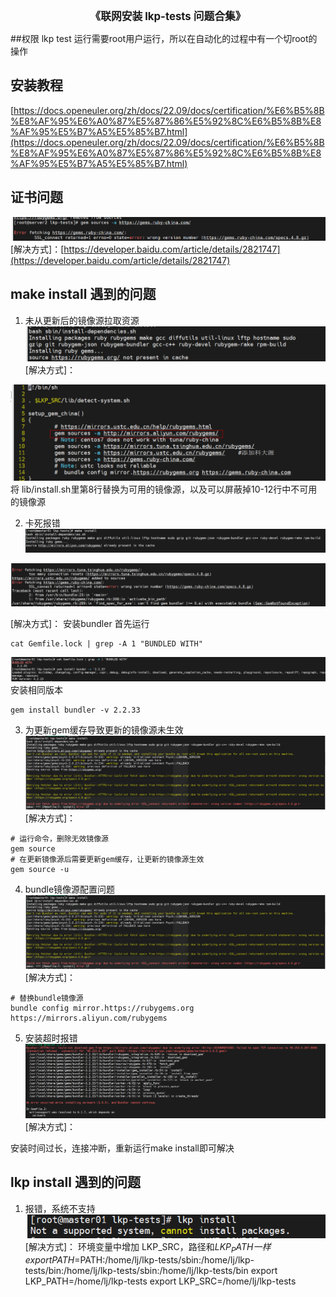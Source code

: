 <center><big><b>《联网安装 lkp-tests 问题合集》</b></big></center>

##权限
lkp test 运行需要root用户运行，所以在自动化的过程中有一个切root的操作

## 安装教程
[https://docs.openeuler.org/zh/docs/22.09/docs/certification/%E6%B5%8B%E8%AF%95%E6%A0%87%E5%87%86%E5%92%8C%E6%B5%8B%E8%AF%95%E5%B7%A5%E5%85%B7.html](https://docs.openeuler.org/zh/docs/22.09/docs/certification/%E6%B5%8B%E8%AF%95%E6%A0%87%E5%87%86%E5%92%8C%E6%B5%8B%E8%AF%95%E5%B7%A5%E5%85%B7.html)

## 证书问题
![](./images/1.png)
[解决方式]：[https://developer.baidu.com/article/details/2821747](https://developer.baidu.com/article/details/2821747)

[配套镜像源]:  (http://mirrors.aliyun.com/rubygems/)


## make install 遇到的问题
1. 未从更新后的镜像源拉取资源
![](./images/2.png)
[解决方式]：

![](./images/3.png)
将 lib/install.sh里第8行替换为可用的镜像源，以及可以屏蔽掉10-12行中不可用的镜像源


2. 卡死报错
![](./images/4.png)


![](./images/5.png)

[解决方式]：
安装bundler
首先运行

```shell
cat Gemfile.lock | grep -A 1 "BUNDLED WITH"
```
![](./images/6.png)
安装相同版本

```shell
gem install bundler -v 2.2.33
```

3. 为更新gem缓存导致更新的镜像源未生效
![](./images/7.png)
[解决方式]：

```shell
# 运行命令，删除无效镜像源
gem source
# 在更新镜像源后需要更新gem缓存，让更新的镜像源生效
gem source -u
```
4. bundle镜像源配置问题
![](./images/8.png)
[解决方式]：

```shell
# 替换bundle镜像源
bundle config mirror.https://rubygems.org https://mirrors.aliyun.com/rubygems
```
5. 安装超时报错
![](./images/9.png)
[解决方式]：

安装时间过长，连接冲断，重新运行make install即可解决

## lkp install 遇到的问题
1. 报错，系统不支持
![](./images/10.PNG)
[解决方式]：
环境变量中增加 LKP_SRC，路径和$LKP_PATH 一样
export PATH=$PATH:/home/lj/lkp-tests/sbin:/home/lj/lkp-tests/bin:/home/lj/lkp-tests/sbin:/home/lj/lkp-tests/bin
export LKP_PATH=/home/lj/lkp-tests
export LKP_SRC=/home/lj/lkp-tests

